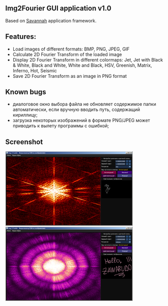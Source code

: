 ## Img2Fourier GUI application v1.0 ##
Based on [Savannah](https://github.com/Oscillograph/Savannah) application framework.

## Features: ##
+ Load images of different formats: BMP, PNG, JPEG, GIF
+ Calculate 2D Fourier Transform of the loaded image
+ Display 2D Fourier Transform in different colormaps: Jet, Jet with Black & White, Black and White, White and Black, HSV, Greenish, Matrix, Inferno, Hot, Seismic
+ Save 2D Fourier Transform as an image in PNG format

## Known bugs ##
- диалоговое окно выбора файла не обновляет содержимое папки автоматически, если вручную вводить путь, содержащий кириллицу;
- загрузка некоторых изображений в формате PNG/JPEG может приводить к вылету программы с ошибкой;

## Screenshot ##
<img src="https://raw.githubusercontent.com/Oscillograph/Img2Fourier/main/data/screenshot.png" alt="Img2FourierGUI" width="400"/>
<img src="https://raw.githubusercontent.com/Oscillograph/Img2Fourier/main/data/screenshot-2.png" alt="Img2FourierGUI" width="400"/>
